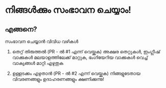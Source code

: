 # നിങ്ങൾക്കും സംഭാവന ചെയ്യാം!

## എങ്ങനെ?

സംഭാവന ചെയ്യാൻ വിവിധ വഴികൾ 

1. തെറ്റ് തിരുത്തൽ (PR - ൽ #1  എന്ന് വെയ്ക്കുക)
 അക്ഷര തെറ്റുകൾ, ഇംഗ്ലീഷ് വാക്കുകൾ മലയാളത്തിലേക്ക് മാറ്റുക, ഭംഗിയേറിയ വാക്കുകൾ വെച്ച് വാക്യങ്ങൾ മാറ്റി എഴുതുക 

2. ഉള്ളടക്കം എഴുതാൻ (PR - ൽ #2 എന്ന് വെയ്ക്കുക)
 നിങ്ങളുടേതായ വിവരണങ്ങളും ഉദാഹരണങ്ങളും ക്ഷണിക്കുന്നു! 
